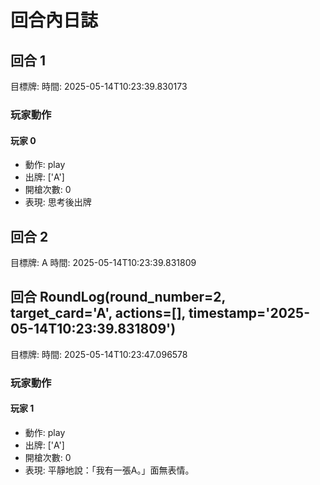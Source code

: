 # 回合內日誌


## 回合 1
目標牌: 
時間: 2025-05-14T10:23:39.830173

### 玩家動作

#### 玩家 0
- 動作: play
- 出牌: ['A']
- 開槍次數: 0
- 表現: 思考後出牌
## 回合 2
目標牌: A
時間: 2025-05-14T10:23:39.831809


## 回合 RoundLog(round_number=2, target_card='A', actions=[], timestamp='2025-05-14T10:23:39.831809')
目標牌: 
時間: 2025-05-14T10:23:47.096578

### 玩家動作

#### 玩家 1
- 動作: play
- 出牌: ['A']
- 開槍次數: 0
- 表現: 平靜地說：「我有一張A。」面無表情。